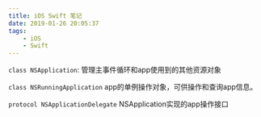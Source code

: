```yaml
---
title: iOS Swift 笔记
date: 2019-01-26 20:05:37
tags:
	- iOS
	- Swift
---
```


`class NSApplication`:
管理主事件循环和app使用到的其他资源对象

`class NSRunningApplication`
app的单例操作对象，可供操作和查询app信息。

`protocol NSApplicationDelegate`
NSApplication实现的app操作接口